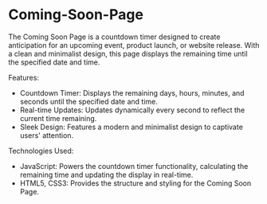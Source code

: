 # Coming-Soon-Page
The Coming Soon Page is a countdown timer designed to create anticipation for an upcoming event, product launch, or website release. With a clean and minimalist design, this page displays the remaining time until the specified date and time.

Features:
- Countdown Timer: Displays the remaining days, hours, minutes, and seconds until the specified date and time.
- Real-time Updates: Updates dynamically every second to reflect the current time remaining.
- Sleek Design: Features a modern and minimalist design to captivate users' attention.

Technologies Used:
- JavaScript: Powers the countdown timer functionality, calculating the remaining time and updating the display in real-time.
- HTML5, CSS3: Provides the structure and styling for the Coming Soon Page.

